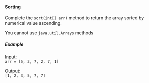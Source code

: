 #### Sorting

Complete the `sort(int[] arr)` method to return the array sorted by numerical value ascending.

You cannot use `java.util.Arrays` methods

##### Example

Input:  
`arr = [5, 3, 7, 2, 7, 1]`

Output:  
`[1, 2, 3, 5, 7, 7]`